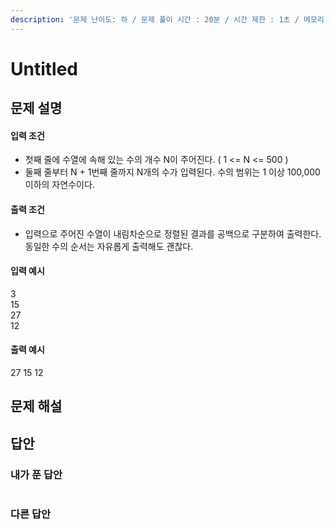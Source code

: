 ```yaml
---
description: '문제 난이도: 하 / 문제 풀이 시간 : 20분 / 시간 제한 : 1초 / 메모리 제한 : 128MB'
---
```


# Untitled

## 문제 설명



#### 입력 조건

* 첫째 줄에 수열에 속해 있는 수의 개수 N이 주어진다. \( 1 &lt;= N &lt;= 500 \)
* 둘째 줄부터 N + 1번째 줄까지 N개의 수가 입력된다. 수의 범위는 1 이상 100,000 이하의 자연수이다.

#### 출력 조건

* 입력으로 주어진 수열이 내림차순으로 정렬된 결과를 공백으로 구분하여 출력한다. 동일한 수의 순서는 자유롭게 출력해도 괜찮다.

#### 입력 예시

3  
15  
27  
12

#### 출력 예시

27 15 12



## 문제 해설



## 답안

### 내가 푼 답안

```text

```



### 다른 답안

```text

```




